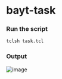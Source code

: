 # bayt-task

### Run the script
```bash
tclsh task.tcl
```

### Output
![image](https://user-images.githubusercontent.com/47614266/210133746-09b32905-de04-44a3-894c-925dfd5fa97d.png)

